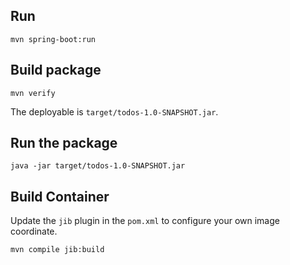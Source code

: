 ## Run

`mvn spring-boot:run`

## Build package

`mvn verify`

The deployable is `target/todos-1.0-SNAPSHOT.jar`.

## Run the package

`java -jar target/todos-1.0-SNAPSHOT.jar`

## Build Container

Update the `jib` plugin in the `pom.xml` to configure your own image coordinate.

`mvn compile jib:build`
